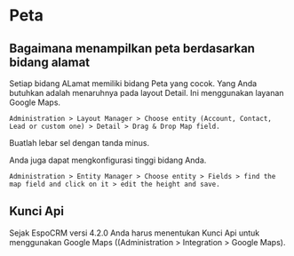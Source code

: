 # Peta

## Bagaimana menampilkan peta berdasarkan bidang alamat

Setiap bidang ALamat memiliki bidang Peta yang cocok. Yang Anda butuhkan adalah menaruhnya pada layout Detail. Ini menggunakan layanan Google Maps.

`Administration > Layout Manager > Choose entity (Account, Contact, Lead or custom one) > Detail > Drag & Drop Map field.`

Buatlah lebar sel dengan tanda minus.

Anda juga dapat mengkonfigurasi tinggi bidang Anda.

`Administration > Entity Manager > Choose entity > Fields > find the map field and click on it > edit the height and save.`

## Kunci Api

Sejak EspoCRM versi 4.2.0 Anda harus menentukan Kunci Api untuk menggunakan Google Maps ((Administration > Integration > Google Maps).


